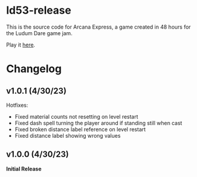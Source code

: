 # ld53-release

This is the source code for Arcana Express, a game created in 48 hours for the Ludum Dare game jam.

Play it [here](https://ldjam.com/events/ludum-dare/53/arcana-express).

# Changelog

## v1.0.1 (4/30/23)

Hotfixes:

-   Fixed material counts not resetting on level restart
-   Fixed dash spell turning the player around if standing still when cast
-   Fixed broken distance label reference on level restart
-   Fixed distance label showing wrong values

## v1.0.0 (4/30/23)

**Initial Release**
